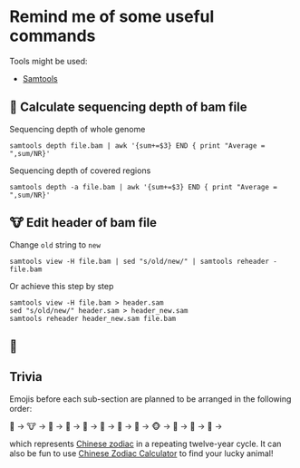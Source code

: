 # Remind me of some useful commands

Tools might be used:
- [Samtools](https://www.htslib.org/doc/samtools-depth.html)


## :hamster: Calculate sequencing depth of bam file

Sequencing depth of whole genome
```shell
samtools depth file.bam | awk '{sum+=$3} END { print "Average = ",sum/NR}'
```

Sequencing depth of covered regions
```shell
samtools depth -a file.bam | awk '{sum+=$3} END { print "Average = ",sum/NR}'
```

## :cow: Edit header of bam file

Change `old` string to `new` 
```shell
samtools view -H file.bam | sed "s/old/new/" | samtools reheader - file.bam
```

Or achieve this step by step
```shell
samtools view -H file.bam > header.sam
sed "s/old/new/" header.sam > header_new.sam
samtools reheader header_new.sam file.bam
```

## :tiger: 



## Trivia

Emojis before each sub-section are planned to be arranged in the following order:

:hamster: -> :cow: -> :tiger: -> :rabbit: -> :dragon_face: -> :snake:	-> :horse: -> :sheep: -> :monkey_face: -> :baby_chick: -> :dog: -> :pig: ->

which represents [Chinese zodiac](https://en.wikipedia.org/wiki/Chinese_zodiac) in a repeating twelve-year cycle. It can also be fun to use [Chinese Zodiac Calculator](https://www.travelchinaguide.com/intro/social_customs/zodiac/) to find your lucky animal!
